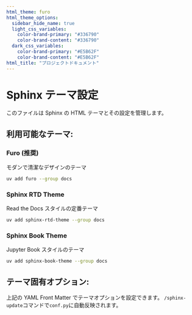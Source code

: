 ```yaml
---
html_theme: furo
html_theme_options:
  sidebar_hide_name: true
  light_css_variables:
    color-brand-primary: "#336790"
    color-brand-content: "#336790"
  dark_css_variables:
    color-brand-primary: "#E5B62F"
    color-brand-content: "#E5B62F"
html_title: "プロジェクトドキュメント"
---
```


# Sphinx テーマ設定

このファイルは Sphinx の HTML テーマとその設定を管理します。

## 利用可能なテーマ:

### **Furo** (推奨)

モダンで清潔なデザインのテーマ

```bash
uv add furo --group docs
```

### **Sphinx RTD Theme**

Read the Docs スタイルの定番テーマ

```bash
uv add sphinx-rtd-theme --group docs
```

### **Sphinx Book Theme**

Jupyter Book スタイルのテーマ

```bash
uv add sphinx-book-theme --group docs
```

## テーマ固有オプション:

上記の YAML Front Matter でテーマオプションを設定できます。
`/sphinx-update`コマンドで`conf.py`に自動反映されます。
